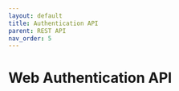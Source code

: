 ```yaml
---
layout: default
title: Authentication API
parent: REST API
nav_order: 5
---
```

# Web Authentication API
